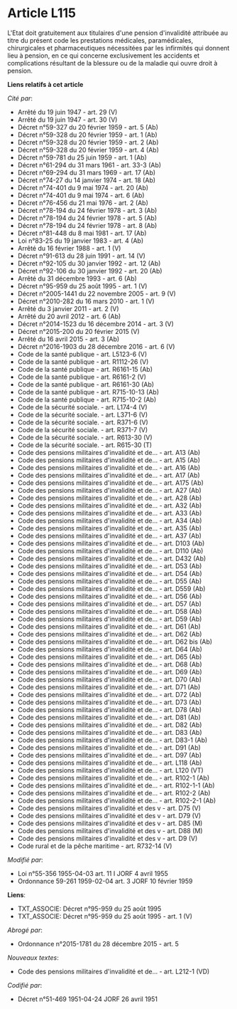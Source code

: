 # Article L115

L'Etat doit gratuitement aux titulaires d'une pension d'invalidité attribuée au titre du présent code les prestations
médicales, paramédicales, chirurgicales et pharmaceutiques nécessitées par les infirmités qui donnent lieu à pension, en ce
qui concerne exclusivement les accidents et complications résultant de la blessure ou de la maladie qui ouvre droit à
pension.

**Liens relatifs à cet article**

_Cité par_:

  - Arrêté du 19 juin 1947 - art. 29 (V)
  - Arrêté du 19 juin 1947 - art. 30 (V)
  - Décret n°59-327 du 20 février 1959 - art. 5 (Ab)
  - Décret n°59-328 du 20 février 1959 - art. 1 (Ab)
  - Décret n°59-328 du 20 février 1959 - art. 2 (Ab)
  - Décret n°59-328 du 20 février 1959 - art. 4 (Ab)
  - Décret n°59-781 du 25 juin 1959 - art. 1 (Ab)
  - Décret n°61-294 du 31 mars 1961 - art. 33-3 (Ab)
  - Décret n°69-294 du 31 mars 1969 - art. 17 (Ab)
  - Décret n°74-27 du 14 janvier 1974 - art. 18 (Ab)
  - Décret n°74-401 du 9 mai 1974 - art. 20 (Ab)
  - Décret n°74-401 du 9 mai 1974 - art. 6 (Ab)
  - Décret n°76-456 du 21 mai 1976 - art. 2 (Ab)
  - Décret n°78-194 du 24 février 1978 - art. 3 (Ab)
  - Décret n°78-194 du 24 février 1978 - art. 5 (Ab)
  - Décret n°78-194 du 24 février 1978 - art. 8 (Ab)
  - Décret n°81-448 du 8 mai 1981 - art. 17 (Ab)
  - Loi n°83-25 du 19 janvier 1983 - art. 4 (Ab)
  - Arrêté du 16 février 1988 - art. 1 (V)
  - Décret n°91-613 du 28 juin 1991 - art. 14 (V)
  - Décret n°92-105 du 30 janvier 1992 - art. 12 (Ab)
  - Décret n°92-106 du 30 janvier 1992 - art. 20 (Ab)
  - Arrêté du 31 décembre 1993 - art. 6 (Ab)
  - Décret n°95-959 du 25 août 1995 - art. 1 (V)
  - Décret n°2005-1441 du 22 novembre 2005 - art. 9 (V)
  - Décret n°2010-282 du 16 mars 2010 - art. 1 (V)
  - Arrêté du 3 janvier 2011 - art. 2 (V)
  - Arrêté du 20 avril 2012 - art. 6 (Ab)
  - Décret n°2014-1523 du 16 décembre 2014 - art. 3 (V)
  - Décret n°2015-200 du 20 février 2015 (V)
  - Arrêté du 16 avril 2015 - art. 3 (Ab)
  - Décret n°2016-1903 du 28 décembre 2016 - art. 6 (V)
  - Code de la santé publique - art. L5123-6 (V)
  - Code de la santé publique - art. R1112-26 (V)
  - Code de la santé publique - art. R6161-15 (Ab)
  - Code de la santé publique - art. R6161-2 (V)
  - Code de la santé publique - art. R6161-30 (Ab)
  - Code de la santé publique - art. R715-10-13 (Ab)
  - Code de la santé publique - art. R715-10-2 (Ab)
  - Code de la sécurité sociale. - art. L174-4 (V)
  - Code de la sécurité sociale. - art. L371-6 (V)
  - Code de la sécurité sociale. - art. R371-6 (V)
  - Code de la sécurité sociale. - art. R371-7 (V)
  - Code de la sécurité sociale. - art. R613-30 (V)
  - Code de la sécurité sociale. - art. R615-30 (T)
  - Code des pensions militaires d'invalidité et de... - art. A13 (Ab)
  - Code des pensions militaires d'invalidité et de... - art. A15 (Ab)
  - Code des pensions militaires d'invalidité et de... - art. A16 (Ab)
  - Code des pensions militaires d'invalidité et de... - art. A17 (Ab)
  - Code des pensions militaires d'invalidité et de... - art. A175 (Ab)
  - Code des pensions militaires d'invalidité et de... - art. A27 (Ab)
  - Code des pensions militaires d'invalidité et de... - art. A28 (Ab)
  - Code des pensions militaires d'invalidité et de... - art. A32 (Ab)
  - Code des pensions militaires d'invalidité et de... - art. A33 (Ab)
  - Code des pensions militaires d'invalidité et de... - art. A34 (Ab)
  - Code des pensions militaires d'invalidité et de... - art. A35 (Ab)
  - Code des pensions militaires d'invalidité et de... - art. A37 (Ab)
  - Code des pensions militaires d'invalidité et de... - art. D103 (Ab)
  - Code des pensions militaires d'invalidité et de... - art. D110 (Ab)
  - Code des pensions militaires d'invalidité et de... - art. D432 (Ab)
  - Code des pensions militaires d'invalidité et de... - art. D53 (Ab)
  - Code des pensions militaires d'invalidité et de... - art. D54 (Ab)
  - Code des pensions militaires d'invalidité et de... - art. D55 (Ab)
  - Code des pensions militaires d'invalidité et de... - art. D559 (Ab)
  - Code des pensions militaires d'invalidité et de... - art. D56 (Ab)
  - Code des pensions militaires d'invalidité et de... - art. D57 (Ab)
  - Code des pensions militaires d'invalidité et de... - art. D58 (Ab)
  - Code des pensions militaires d'invalidité et de... - art. D59 (Ab)
  - Code des pensions militaires d'invalidité et de... - art. D61 (Ab)
  - Code des pensions militaires d'invalidité et de... - art. D62 (Ab)
  - Code des pensions militaires d'invalidité et de... - art. D62 bis (Ab)
  - Code des pensions militaires d'invalidité et de... - art. D64 (Ab)
  - Code des pensions militaires d'invalidité et de... - art. D65 (Ab)
  - Code des pensions militaires d'invalidité et de... - art. D68 (Ab)
  - Code des pensions militaires d'invalidité et de... - art. D69 (Ab)
  - Code des pensions militaires d'invalidité et de... - art. D70 (Ab)
  - Code des pensions militaires d'invalidité et de... - art. D71 (Ab)
  - Code des pensions militaires d'invalidité et de... - art. D72 (Ab)
  - Code des pensions militaires d'invalidité et de... - art. D73 (Ab)
  - Code des pensions militaires d'invalidité et de... - art. D78 (Ab)
  - Code des pensions militaires d'invalidité et de... - art. D81 (Ab)
  - Code des pensions militaires d'invalidité et de... - art. D82 (Ab)
  - Code des pensions militaires d'invalidité et de... - art. D83 (Ab)
  - Code des pensions militaires d'invalidité et de... - art. D83-1 (Ab)
  - Code des pensions militaires d'invalidité et de... - art. D91 (Ab)
  - Code des pensions militaires d'invalidité et de... - art. D97 (Ab)
  - Code des pensions militaires d'invalidité et de... - art. L118 (Ab)
  - Code des pensions militaires d'invalidité et de... - art. L120 (VT)
  - Code des pensions militaires d'invalidité et de... - art. R102-1 (Ab)
  - Code des pensions militaires d'invalidité et de... - art. R102-1-1 (Ab)
  - Code des pensions militaires d'invalidité et de... - art. R102-2 (Ab)
  - Code des pensions militaires d'invalidité et de... - art. R102-2-1 (Ab)
  - Code des pensions militaires d'invalidité et des v - art. D75 (V)
  - Code des pensions militaires d'invalidité et des v - art. D79 (V)
  - Code des pensions militaires d'invalidité et des v - art. D85 (M)
  - Code des pensions militaires d'invalidité et des v - art. D88 (M)
  - Code des pensions militaires d'invalidité et des v - art. D9 (V)
  - Code rural et de la pêche maritime - art. R732-14 (V)

_Modifié par_:

  - Loi n°55-356 1955-04-03 art. 11 I JORF 4 avril 1955
  - Ordonnance 59-261 1959-02-04 art. 3 JORF 10 février 1959

**Liens**:

  - TXT_ASSOCIE: Décret n°95-959 du 25 août 1995
  - TXT_ASSOCIE: Décret n°95-959 du 25 août 1995 - art. 1 (V)

_Abrogé par_:

  - Ordonnance n°2015-1781 du 28 décembre 2015 - art. 5

_Nouveaux textes_:

  - Code des pensions militaires d'invalidité et de... - art. L212-1 (VD)

_Codifié par_:

  - Décret n°51-469 1951-04-24 JORF 26 avril 1951
